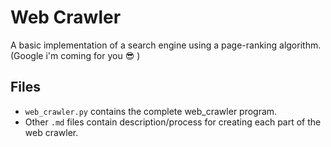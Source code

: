 # Web Crawler
A basic implementation of a search engine using a page-ranking algorithm.
(Google i'm coming for you :sunglasses: )
## Files
* `web_crawler.py` contains the complete web_crawler program.
* Other `.md` files contain description/process for creating each part of the web crawler.